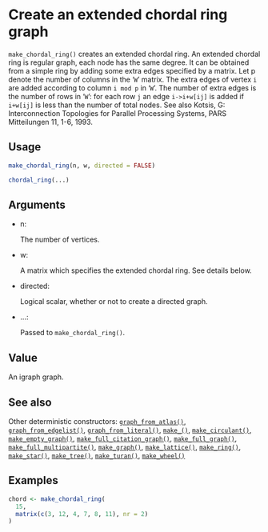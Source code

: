 # Create an extended chordal ring graph

`make_chordal_ring()` creates an extended chordal ring. An extended
chordal ring is regular graph, each node has the same degree. It can be
obtained from a simple ring by adding some extra edges specified by a
matrix. Let p denote the number of columns in the ‘`W`’ matrix. The
extra edges of vertex `i` are added according to column `i mod p` in
‘`W`’. The number of extra edges is the number of rows in ‘`W`’: for
each row `j` an edge `i->i+w[ij]` is added if `i+w[ij]` is less than the
number of total nodes. See also Kotsis, G: Interconnection Topologies
for Parallel Processing Systems, PARS Mitteilungen 11, 1-6, 1993.

## Usage

``` r
make_chordal_ring(n, w, directed = FALSE)

chordal_ring(...)
```

## Arguments

- n:

  The number of vertices.

- w:

  A matrix which specifies the extended chordal ring. See details below.

- directed:

  Logical scalar, whether or not to create a directed graph.

- ...:

  Passed to `make_chordal_ring()`.

## Value

An igraph graph.

## See also

Other deterministic constructors:
[`graph_from_atlas()`](https://r.igraph.org/reference/graph_from_atlas.md),
[`graph_from_edgelist()`](https://r.igraph.org/reference/graph_from_edgelist.md),
[`graph_from_literal()`](https://r.igraph.org/reference/graph_from_literal.md),
[`make_()`](https://r.igraph.org/reference/make_.md),
[`make_circulant()`](https://r.igraph.org/reference/make_circulant.md),
[`make_empty_graph()`](https://r.igraph.org/reference/make_empty_graph.md),
[`make_full_citation_graph()`](https://r.igraph.org/reference/make_full_citation_graph.md),
[`make_full_graph()`](https://r.igraph.org/reference/make_full_graph.md),
[`make_full_multipartite()`](https://r.igraph.org/reference/make_full_multipartite.md),
[`make_graph()`](https://r.igraph.org/reference/make_graph.md),
[`make_lattice()`](https://r.igraph.org/reference/make_lattice.md),
[`make_ring()`](https://r.igraph.org/reference/make_ring.md),
[`make_star()`](https://r.igraph.org/reference/make_star.md),
[`make_tree()`](https://r.igraph.org/reference/make_tree.md),
[`make_turan()`](https://r.igraph.org/reference/make_turan.md),
[`make_wheel()`](https://r.igraph.org/reference/make_wheel.md)

## Examples

``` r
chord <- make_chordal_ring(
  15,
  matrix(c(3, 12, 4, 7, 8, 11), nr = 2)
)
```
